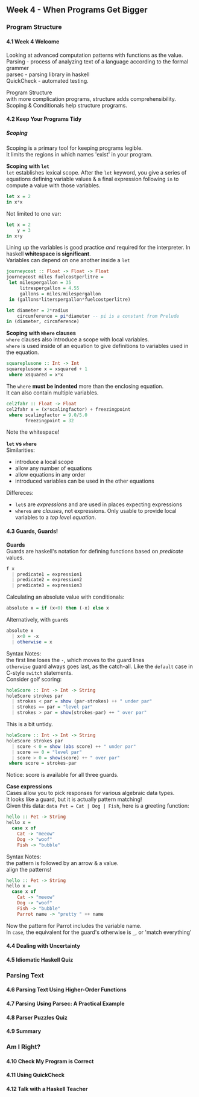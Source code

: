 ## Week 4 - When Programs Get Bigger

### Program Structure
#### 4.1 Week 4 Welcome

Looking at advanced computation patterns with functions as the value.  
Parsing - process of analyzing text of a language according to the formal grammer  
parsec - parsing library in haskell  
QuickCheck - automated testing.  

Program Structure  
with more complication programs, structure adds comprehensibility.  
Scoping & Conditionals help structure programs.  

#### 4.2 Keep Your Programs Tidy

##### Scoping
Scoping is a primary tool for keeping programs legible.  
It limits the regions in which names 'exist' in your program.  

**Scoping with `let`**  
`let` establishes lexical scope. After the `let` keyword, you give a series of equations defining variable values & a final expression following `in` to compute a value with those variables.  
```haskell
let x = 2
in x*x
```  
Not limited to one var:  
```haskell
let x = 2
    y = 3
in x+y
```  
Lining up the variables is good practice _and_ required for the interpreter. In haskell **whitespace is significant**.  
Variables can depend on one another inside a `let`  
```haskell
journeycost :: Float -> Float -> Float
journeycost miles fuelcostperlitre =
 let milespergallon = 35
     litrespergallon = 4.55
     gallons = miles/milespergallon
 in (gallons*literspergallon*fuelcostperlitre)
```  
```haskell
let diameter = 2*radius
    circumference = pi*diameter -- pi is a constant from Prelude
in (diameter, circmference)
```  

**Scoping with `Where` clauses**  
`where` clauses also introduce a scope with local variables.  
`where` is used inside of an equation to give definitions to variables used in the equation.  
```haskell
squareplusone :: Int -> Int
squareplusone x = xsquared + 1
 where xsquared = x*x
```  
The `where` **must be indented** more than the enclosing equation.  
It can also contain multiple variables.  
```haskell
cel2fahr :: Float -> Float
cel2fahr x = (x*scalingfactor) + freezingpoint
 where scalingfactor = 9.0/5.0
       freezingpoint = 32
```  
Note the whitespace!  

**`let` vs `where`**  
Similarities:  

  - introduce a local scope  
  - allow any number of equations  
  - allow equations in any order  
  - introduced variables can be used in the other equations  

Differeces:  

  - `let`s are _expressions_ and are used in places expecting expressions  
  - `where`s are _clauses_, not expressions. Only usable to provide local variables to a _top level equation_.

#### 4.3 Guards, Guards!
**Guards**  
Guards are haskell's notation for defining functions based on _predicate_ values.  
```haskell
f x
  | predicate1 = expression1
  | predicate2 = expression2
  | predicate3 = expression3
```  

Calculating an absolute value with conditionals:  
```haskell
absolute x = if (x<0) then (-x) else x
```  
Alternatively, with `guard`s  
```haskell
absolute x
  | x<0 = -x
  | otherwise = x
```  
Syntax Notes:  
the first line loses the `-`, which moves to the guard lines  
`otherwise` guard always goes last, as the catch-all. Like the `default` case in C-style `switch` statements.  
Consider golf scoring:  
```haskell
holeScore :: Int -> Int -> String
holeScore strokes par
  | strokes < par = show (par-strokes) ++ " under par"
  | strokes == par = "level par"
  | strokes > par = show(strokes-par) ++ " over par"
```  
This is a bit untidy.  
```haskell
holeScore :: Int -> Int -> String
holeScore strokes par
  | score < 0 = show (abs score) ++ " under par"
  | score == 0 = "level par"
  | score > 0 = show(score) ++ " over par"
 where score = strokes-par
```  
Notice: score is available for all three guards.  

**Case expressions**  
Cases allow you to pick responses for various algebraic data types.  
It looks like a guard, but it is actually pattern matching!  
Given this data: `data Pet = Cat | Dog | Fish`, here is a greeting function:  
```haskell
hello :: Pet -> String
hello x =
  case x of
    Cat -> "meeow"
    Dog -> "woof"
    Fish -> "bubble"
```  
Syntax Notes:  
the pattern is followed by an arrow & a value.  
align the patterns!  
```haskell
hello :: Pet -> String
hello x =
  case x of
    Cat -> "meeow"
    Dog -> "woof"
    Fish -> "bubble"
    Parrot name -> "pretty " ++ name
```  
Now the pattern for Parrot includes the variable name.  
In `case`, the equivalent for the guard's otherwise is `_`, or 'match everything'  

#### 4.4 Dealing with Uncertainty

#### 4.5 Idiomatic Haskell Quiz

### Parsing Text
#### 4.6 Parsing Text Using Higher-Order Functions
#### 4.7 Parsing Using Parsec: A Practical Example
#### 4.8 Parser Puzzles Quiz
#### 4.9 Summary
### Am I Right?
#### 4.10 Check My Program is Correct
#### 4.11 Using QuickCheck
#### 4.12 Talk with a Haskell Teacher
